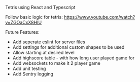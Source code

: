 Tetris using React and Typescript

Follow basic logic for tetris: https://www.youtube.com/watch?v=ZGOaCxX8HIU

Future Features:
- Add seperate eslint for server files
- Add settings for additional custom shapes to be used
- Allow starting at desired level
- Add highscore table - with how long user played game for
- Add websockets to make it 2 player game
- Add unit testing
- Add Sentry logging
